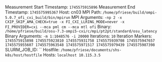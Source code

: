 Measurement Start Timestamp: `1745575915896`
Measurement End Timestamp: `1745575995367`
Host: cn03
MPI Path: `/home/pfriese/build/ompi-5.0.7_ofi_cxi_build/bin/mpirun`
MPI Arguments: `-np 2 -x CXIP_SKIP_AMA_CHECK=true -x FI_CXI_LLRING_MODE=never -x FI_PROVIDER=cxi --mca pml cm --mca mtl ofi`
Binary: `/home/pfriese/build/osu-7.3-ompi5-cxi/c/mpi/pt2pt/standard/osu_latency`
Binary Arguments: `-m 1:1048576 -i 20000`
Iterations: `10`
Iteration Markers: `1745575915898 1745575923810 1745575931758 1745575939708 1745575947657 1745575955607 1745575963548 1745575971517 1745575979439 1745575987398`
SLURM_JOB_ID: ``
Hostfile: `/home/pfriese/documents/shs-k8s/host/hostfile`
Hosts: `localhost
10.115.3.5`
